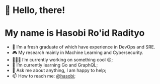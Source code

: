 <!--
**hasobi/hasobi** is a ✨ _special_ ✨ repository because its `README.md` (this file) appears on your GitHub profile.

Here are some ideas to get you started:

- 🔭 I’m currently working on ...
- 🌱 I’m currently learning ...
- 👯 I’m looking to collaborate on ...
- 🤔 I’m looking for help with ...
- 💬 Ask me about ...
- 📫 How to reach me: ...
- 😄 Pronouns: ...
- ⚡ Fun fact: ...
-->
# 👋 Hello, there!
# My name is Hasobi Ro'id Radityo

- 🔭 I’m a fresh graduate of which have experience in DevOps and SRE.
- :video_game: My research mainly in Machine Learning and Cybersecurity.
- 👨🏽‍💻 I’m currently working on something cool :wink:;
- 🌱 I’m currently learning Go and GraphQL; 
- 💬 Ask me about anything, I am happy to help;
- 📫 How to reach me: [@hasobi](https://twitter.com/hasobi);
